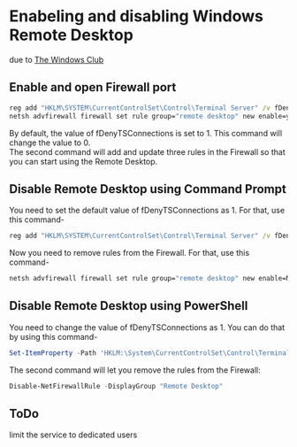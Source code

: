 # Enabeling and disabling Windows Remote Desktop

due to [The Windows Club](https://www.thewindowsclub.com/enable-remote-desktop-using-command-line)

## Enable and open Firewall port
```cmd
reg add "HKLM\SYSTEM\CurrentControlSet\Control\Terminal Server" /v fDenyTSConnections /t REG_DWORD /d 0 /f
netsh advfirewall firewall set rule group="remote desktop" new enable=yes
```

By default, the value of fDenyTSConnections is set to 1. This command will change the value to 0.<br>
The second command will add and update three rules in the Firewall so that you can start using the Remote Desktop.


## Disable Remote Desktop using Command Prompt

You need to set the default value of fDenyTSConnections as 1. For that, use this command-

```cmd
reg add "HKLM\SYSTEM\CurrentControlSet\Control\Terminal Server" /v fDenyTSConnections /t REG_DWORD /d 1 /f
```

Now you need to remove rules from the Firewall. For that, use this command-

```cmd
netsh advfirewall firewall set rule group="remote desktop" new enable=No
```
## Disable Remote Desktop using PowerShell

You need to change the value of fDenyTSConnections as 1. You can do that by using this command-

```powershell
Set-ItemProperty -Path 'HKLM:\System\CurrentControlSet\Control\Terminal Server'-name "fDenyTSConnections" -Value 1
```
The second command will let you remove the rules from the Firewall:
```powershell
Disable-NetFirewallRule -DisplayGroup "Remote Desktop"
```

## ToDo
limit the service to dedicated users 
